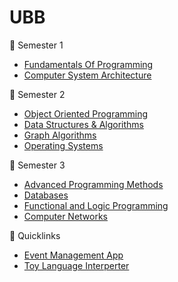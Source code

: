 # UBB #
:open_file_folder: Semester 1
- [Fundamentals Of Programming]( "")
- [Computer System Architecture]( "")

:open_file_folder: Semester 2
- [Object Oriented Programming]( "")
- [Data Structures & Algorithms]( "")
- [Graph Algorithms]( "")
- [Operating Systems]( "")

:open_file_folder: Semester 3
- [Advanced Programming Methods]( "")
- [Databases]( "")
- [Functional and Logic Programming]( "")
- [Computer Networks]( "")

:link: Quicklinks
- [Event Management App]( "")
- [Toy Language Interperter]( "")
